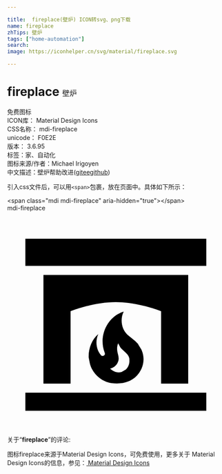 ```yaml
---

title:  fireplace(壁炉) ICON转svg、png下载
name: fireplace
zhTips: 壁炉
tags: ["home-automation"]
search: 
image: https://iconhelper.cn/svg/material/fireplace.svg

---
```


# fireplace  <small style="font-size: 60%;font-weight: 100">壁炉</small>


<div class="detail-page">
<p>
<span><span class="badge-success badge">免费图标</span> </span>
<br/>
<span>
ICON库：
<span class="badge-secondary badge">Material Design Icons</span> 
</span>
<br/>
<span>
CSS名称：
<span class="badge-secondary badge">mdi-fireplace</span> 
</span>
<br/>
<span>
unicode：
<span class="badge-secondary badge">F0E2E</span> 
<copy-btn content='F0E2E' btn-title=""></copy-btn>
<copy-btn :content='String.fromCodePoint(parseInt("F0E2E", 16))' btn-title="复制U"></copy-btn>
</span>
<br/>
<span>
版本：
<span class="badge-secondary badge">3.6.95</span> 
</span><br/><span>标签：<span class="badge-light badge"><router-link to="/tags/home-automation.html">家、自动化</router-link></span></span>
<br/>
<span>图标来源/作者：<span class="badge-light badge">Michael Irigoyen</span></span> 
<br/>
<span class="zh-detail">中文描述：<span class="badge-primary badge">壁炉</span><span class="help-link"><span>帮助改进</span>(<a href="https://gitee.com/liuwave/icon-helper/edit/master/json/material/fireplace.json" target="_blank" rel="noopener noreferrer">gitee</a><a href="https://github.com/liuwave/icon-helper/edit/master/json/material/fireplace.json" target="_blank" rel="noopener noreferrer">github</a></span>)</span><br/>
</p>
</div>
<div class="alert alert-dark">
  <i class="mdi mdi-fireplace mdi-48px"></i>
  <i class="mdi mdi-fireplace mdi-36px"></i>
  <i class="mdi mdi-fireplace mdi-24px"></i>
  <i class="mdi mdi-fireplace mdi-18px"></i>
</div>
<div>
  <p>引入css文件后，可以用<code>&lt;span&gt;</code>包裹，放在页面中。具体如下所示：    
  </p>
  <div class="alert alert-primary" style="font-size: 14px">
    &lt;span class="mdi mdi-fireplace" aria-hidden="true"&gt;&lt;/span&gt;
    <copy-btn content='<span class="mdi mdi-fireplace" aria-hidden="true"></span>'></copy-btn>
  </div>
  <div class="alert alert-secondary">
    <i class="mdi mdi-fireplace"
    style="font-size: 24px"
    aria-hidden="true"></i> mdi-fireplace
    <copy-btn content="mdi-fireplace" btn-title="复制图标名称"></copy-btn>
  </div>
</div>
<div id="svg" class="svg-wrap">
<svg xmlns="http://www.w3.org/2000/svg" viewBox="0 0 24 24"><path d="M22,22H2V20H22V22M22,6H2V3H22V6M20,7V19H17V11C17,11 14.5,10 12,10C9.5,10 7,11 7,11V19H4V7H20M14.5,14.67H14.47L14.81,15.22L14.87,15.34C15.29,16.35 15,17.5 14.21,18.24C13.5,18.9 12.5,19.07 11.58,18.95C10.71,18.84 9.9,18.29 9.45,17.53C9.3,17.3 9.19,17.03 9.13,16.77L9,16.11C8.96,15.15 9.34,14.14 10.06,13.54C9.73,14.26 9.81,15.16 10.3,15.79L10.36,15.87C10.44,15.94 10.55,15.97 10.64,15.92C10.73,15.89 10.8,15.8 10.8,15.7L10.76,15.56C10.23,14.17 10.68,12.55 11.79,11.63C12.1,11.38 12.5,11.15 12.87,11.05C12.46,11.87 12.61,12.93 13.25,13.57L14.14,14.3L14.5,14.67M13.11,17.44V17.44C13.37,17.2 13.53,16.8 13.5,16.44V16.25C13.38,15.65 12.85,15.46 12.5,15L12.26,14.55C12.13,14.85 12.12,15.13 12.17,15.46C12.23,15.8 12.37,16.09 12.29,16.44C12.2,16.83 11.9,17.22 11.37,17.35C11.67,17.64 12.15,17.87 12.64,17.71L13.11,17.44Z" /></svg>
</div>
<detail full-name='mdi-fireplace'></detail>
<div class="icon-detail__container">
<p>关于“<b>fireplace</b>”的评论:</p>
</div>
<Vssue title="关于“fireplace”的评论" />    
<div><p>图标fireplace来源于Material Design Icons，可免费使用，更多关于 Material Design Icons的信息，参见：<a target="_blank" href="https://iconhelper.cn/material.html"> Material Design Icons</a>
</p></div>
